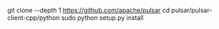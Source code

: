 git clone --depth 1 https://github.com/apache/pulsar
cd pulsar/pulsar-client-cpp/python
sudo python setup.py install